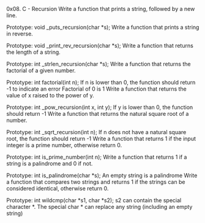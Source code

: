 0x08. C - Recursion
Write a function that prints a string, followed by a new line.

Prototype: void _puts_recursion(char *s);
Write a function that prints a string in reverse.

Prototype: void _print_rev_recursion(char *s);
Write a function that returns the length of a string.

Prototype: int _strlen_recursion(char *s);
Write a function that returns the factorial of a given number.

Prototype: int factorial(int n);
If n is lower than 0, the function should return -1 to indicate an error
Factorial of 0 is 1
Write a function that returns the value of x raised to the power of y.

Prototype: int _pow_recursion(int x, int y);
If y is lower than 0, the function should return -1
Write a function that returns the natural square root of a number.

Prototype: int _sqrt_recursion(int n);
If n does not have a natural square root, the function should return -1
Write a function that returns 1 if the input integer is a prime number, otherwise return 0.

Prototype: int is_prime_number(int n);
Write a function that returns 1 if a string is a palindrome and 0 if not.

Prototype: int is_palindrome(char *s);
An empty string is a palindrome
Write a function that compares two strings and returns 1 if the strings can be considered identical, otherwise return 0.

Prototype: int wildcmp(char *s1, char *s2);
s2 can contain the special character *.
The special char * can replace any string (including an empty string)


